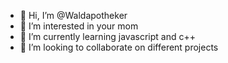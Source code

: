 - 👋 Hi, I’m @Waldapotheker
- 👀 I’m interested in your mom
- 🌱 I’m currently learning javascript and c++
- 💞️ I’m looking to collaborate on different projects


<!---
Waldapotheker/Waldapotheker is a ✨ special ✨ repository because its `README.md` (this file) appears on your GitHub profile.
You can click the Preview link to take a look at your changes.
--->

